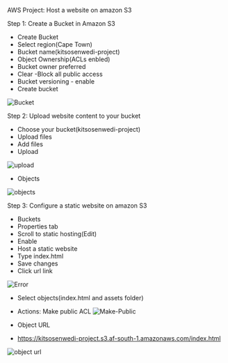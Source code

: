 AWS Project: Host a website on amazon S3

Step 1: Create a Bucket in Amazon S3
- Create Bucket
- Select region(Cape Town)
- Bucket name(kitsosenwedi-project)
- Object Ownership(ACLs enbled)
- Bucket owner preferred
- Clear -Block all public access
- Bucket versioning - enable
- Create bucket

![Bucket](https://github.com/user-attachments/assets/7f0f885e-9c69-4e8a-9856-740991fc3247)

Step 2: Upload website content to your bucket
- Choose your bucket(kitsosenwedi-project)
- Upload files 
- Add files
- Upload

![upload](https://github.com/user-attachments/assets/4bbc7329-1ca2-4939-be39-e446ccbcb57a)

- Objects

![objects](https://github.com/user-attachments/assets/3e5bce19-b8ee-4a91-ba91-ea735776090a)


Step 3: Configure a static website on amazon S3
- Buckets
- Properties tab
- Scroll to static hosting(Edit)
- Enable
- Host a static website
- Type index.html
- Save changes
- Click url link

![Error](https://github.com/user-attachments/assets/3aa45ede-3b6a-4357-a780-fc93bf5280ce)

- Select objects(index.html and assets folder)
- Actions: Make public ACL
![Make-Public](https://github.com/user-attachments/assets/8f1a0442-eeb2-4fc0-9813-dcff0f1818b0)

- Object URL
- https://kitsosenwedi-project.s3.af-south-1.amazonaws.com/index.html

![object url](https://github.com/user-attachments/assets/a06af71e-95ea-40fe-a89f-ba6ffe00198c)
